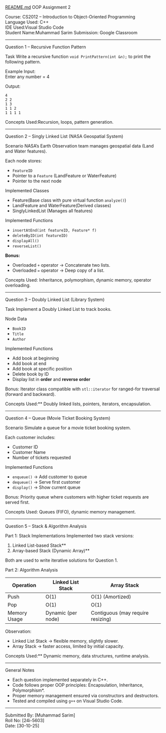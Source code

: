 [README.md](https://github.com/user-attachments/files/23241399/README.md)
 OOP Assignment 2

Course: CS2012 – Introduction to Object-Oriented Programming  
Language Used: C++  
IDE Used:Visual Studio Code  
Student Name:Muhammad Sarim
Submission: Google Classroom  

---

 Question 1 – Recursive Function Pattern

 Task
Write a recursive function `void PrintPattern(int &n);` to print the following pattern.

Example Input:  
Enter any number = 4

Output:
```
4
2 2
1 3
1 1 2
1 1 1 1
```

Concepts Used:Recursion, loops, pattern generation.

---

 Question 2 – Singly Linked List (NASA Geospatial System)

 Scenario
NASA’s Earth Observation team manages geospatial data (Land and Water features).

Each node stores:
- `FeatureID`
- Pointer to a `Feature` (LandFeature or WaterFeature)
- Pointer to the next node

 Implemented Classes
- Feature(Base class with pure virtual function `analyze()`)
- LandFeature and WaterFeature(Derived classes)
- SinglyLinkedList (Manages all features)

 Implemented Functions
- `insertAtEnd(int featureID, Feature* f)`  
- `deleteByID(int featureID)`  
- `displayAll()`  
- `reverseList()`  

**Bonus:**
- Overloaded `+` operator → Concatenate two lists.  
- Overloaded `=` operator → Deep copy of a list.

Concepts Used: Inheritance, polymorphism, dynamic memory, operator overloading.

---

 Question 3 – Doubly Linked List (Library System)

 Task
Implement a Doubly Linked List to track books.

 Node Data
- `BookID`
- `Title`
- `Author`

 Implemented Functions
- Add book at beginning
- Add book at end
- Add book at specific position
- Delete book by ID
- Display list in **order** and **reverse order**

Bonus:
Iterator class compatible with `stl::iterator` for ranged-for traversal (forward and backward).

Concepts Used:** Doubly linked lists, pointers, iterators, encapsulation.

---

 Question 4 – Queue (Movie Ticket Booking System)

 Scenario
Simulate a queue for a movie ticket booking system.

Each customer includes:
- Customer ID
- Customer Name
- Number of tickets requested

Implemented Functions
- `enqueue()` → Add customer to queue  
- `dequeue()` → Serve first customer  
- `display()` → Show current queue  

Bonus: 
Priority queue where customers with higher ticket requests are served first.

Concepts Used: Queues (FIFO), dynamic memory management.

---

Question 5 – Stack & Algorithm Analysis

 Part 1: Stack Implementations
Implemented two stack versions:
1. Linked List-based Stack**
2. Array-based Stack (Dynamic Array)**

Both are used to write iterative solutions for Question 1.

 Part 2: Algorithm Analysis

| Operation | Linked List Stack | Array Stack |
|------------|------------------|--------------|
| Push | O(1) | O(1) (Amortized) |
| Pop| O(1) | O(1) |
| Memory Usage | Dynamic (per node) | Contiguous (may require resizing) |

Observation:
- Linked List Stack → flexible memory, slightly slower.  
- Array Stack → faster access, limited by initial capacity.

Concepts Used:** Dynamic memory, data structures, runtime analysis.

---

 General Notes
- Each question implemented separately in C++.  
- Code follows proper OOP principles: Encapsulation, Inheritance, Polymorphism*.  
- Proper memory management ensured via constructors and destructors.  
- Tested and compiled using `g++` on Visual Studio Code.

---

Submitted By: [Muhammad Sarim]  
Roll No: [24i-5603]  
Date: [30-10-25]  

